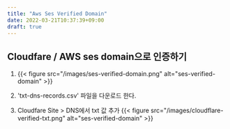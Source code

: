 ```yaml
---
title: "Aws Ses Verified Domain"
date: 2022-03-21T10:37:39+09:00
draft: true
---
```


## Cloudfare / AWS ses domain으로 인증하기

1. {{< figure src="/images/ses-verified-domain.png" alt="ses-verified-domain" >}}

2. 'txt-dns-records.csv' 파일을 다운로드 한다.
3. Cloudfare Site > DNS에서 txt 값 추가
   {{< figure src="/images/cloudflare-verified-txt.png" alt="ses-verified-domain" >}}
